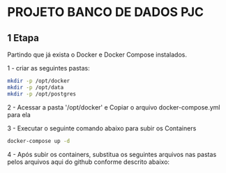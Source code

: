 # PROJETO BANCO DE DADOS PJC

## 1 Etapa

Partindo que já exista o Docker e Docker Compose instalados.


1 - criar as seguintes pastas:
```bash
mkdir -p /opt/docker
mkdir -p /opt/data
mkdir -p /opt/postgres

```
2 - Acessar a pasta '/opt/docker' e Copiar o arquivo docker-compose.yml para ela

3 - Executar o seguinte comando abaixo para subir os Containers
```bash
docker-compose up -d
```
4 - Após subir os containers, substitua os seguintes arquivos nas pastas pelos arquivos aqui do github conforme descrito abaixo:


